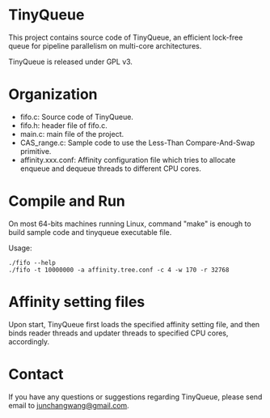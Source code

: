 
# TinyQueue

This project contains source code of TinyQueue, an efficient lock-free queue for pipeline parallelism on multi-core architectures.

TinyQueue is released under GPL v3.

# Organization

* fifo.c: Source code of TinyQueue.
* fifo.h: header file of fifo.c.
* main.c: main file of the project.
* CAS_range.c: Sample code to use the Less-Than Compare-And-Swap primitive.
* affinity.xxx.conf: Affinity configuration file which tries to allocate enqueue and dequeue threads to different CPU cores.

# Compile and Run

On most 64-bits machines running Linux, command "make" is enough to build sample code and tinyqueue executable file.

Usage:

	./fifo --help
	./fifo -t 10000000 -a affinity.tree.conf -c 4 -w 170 -r 32768

# Affinity setting files

Upon start, TinyQueue first loads the specified affinity setting file, and then binds reader threads and updater threads to specified CPU cores, accordingly.

# Contact

If you have any questions or suggestions regarding TinyQueue, please send email to junchangwang@gmail.com.


